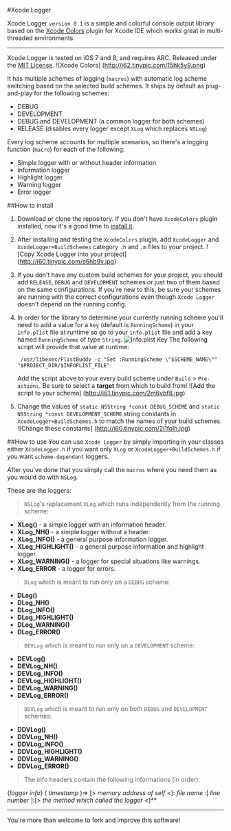 #Xcode Logger

Xcode Logger `version 0.1` is a simple and colorful console output library based on the [Xcode Colors](https://github.com/robbiehanson/XcodeColors) plugin for Xcode IDE which works great in multi-threaded environments.

---
Xcode Logger is tested on iOS 7 and 8, and requires ARC. Released under the [MIT License](https://github.com/codeFi/XcodeLogger/blob/master/LICENSE).
![Xcode Colors]
(http://i62.tinypic.com/15hk5y9.png)

It has multiple schemes of logging (`macros`) with automatic log scheme switching based on the selected build schemes. It ships by default as plug-and-play for the following schemes:     
 - DEBUG
 - DEVELOPMENT
 - DEBUG and DEVELOPMENT (a common logger for both schemes)
 - RELEASE (disables every logger except `XLog` which replaces `NSLog`)

Every log scheme accounts for multiple scenarios, so there's a logging function (`macro`) for each of the following:
 - Simple logger with or without header information
 - Information logger
 - Highlight logger
 - Warning logger
 - Error logger

##How to install

1. Download or clone the repository. If you don't have `XcodeColors` plugin installed, now it's a good time to [install it](https://github.com/robbiehanson/XcodeColors).

2. After installing  and testing the `XcodeColors` plugin, add `XcodeLogger` and `XcodeLogger+BuildSchemes` category `.h` and `.m` files to your project.
![Copy Xcode Logger into your project]
(http://i60.tinypic.com/s6hb9v.jpg)

3. If you don't have any custom build schemes for your project, you should add `RELEASE`, `DEBUG` and `DEVELOPMENT` schemes or just two of them based on the same configurations. If you're new to this, be sure your schemes are running with the correct configurations even though `Xcode Logger` doesn't depend on the running config.

4. In order for the library to determine your currently running scheme you'll need to add a value for a `key` (default is `RunningScheme`) in your `info.plist` file at runtime so go to your `info.plist` file and add a key named `RunningScheme` of type `String`.
![Info.plist Key](http://i61.tinypic.com/r1c2ea.jpg)
The following script will provide that value at runtime:

		/usr/libexec/PlistBuddy -c "Set :RunningScheme \"$SCHEME_NAME\"" "$PROJECT_DIR/$INFOPLIST_FILE"		
		
	Add the script above to your every build scheme under `Build` > `Pre-actions`. Be sure to select a **target** from which to build from!
![Add the script to your schema]
(http://i61.tinypic.com/2m6vbf8.jpg)

5. Change the values of `static NSString *const DEBUG_SCHEME` and `static NSString *const DEVELOPMENT_SCHEME` string constants in `XcodeLogger+BuildSchemes.h` to match the names of your build schemes.
![Change these constants]
(http://i60.tinypic.com/2i1folh.jpg)

##How to use
You can use `Xcode Logger` by simply importing in your classes either `XcodeLogger.h` if you want only `XLog` or `XcodeLogger+BuildSchemes.h` if you want `scheme-dependant` loggers.

After you've done that you simply call the `macros` where you need them as you would do with `NSLog`.

These are the loggers:

> `NSLog`'s replacement `XLog` which runs independently from the running scheme:

* **XLog()** - a simple logger with an information header.
* **XLog_NH()** - a simple logger without a header.
* **XLog_INFO()** - a general purpose information logger.
* **XLog_HIGHLIGHT()** - a general purpose information and highlight logger.
* **XLog_WARNING()** - a logger for special situations like warnings.
* **XLog_ERROR** - a logger for errors.

>`DLog` which is meant to run only on a `DEBUG` scheme:

* **DLog()** 
* **DLog_NH()**
* **DLog_INFO()**
* **DLog_HIGHLIGHT()**
* **DLog_WARNING()**
* **DLog_ERROR()**

> `DEVLog` which is meant to run only on a `DEVELOPMENT` scheme:

* **DEVLog()** 
* **DEVLog_NH()**
* **DEVLog_INFO()**
* **DEVLog_HIGHLIGHT()**
* **DEVLog_WARNING()**
* **DEVLog_ERROR()**

> `DDVLog` which is meant to run only on both `DEBUG` and `DEVELOPMENT` schemes:

* **DDVLog()** 
* **DDVLog_NH()**
* **DDVLog_INFO()**
* **DDVLog_HIGHLIGHT()**
* **DDVLog_WARNING()**
* **DDVLog_ERROR()**

> The info headers contain the following informations (in order):

{_logger info_} ( _timestamp_ )=> [> _memory address of self_ <]: _file name_ :[ _line number_ ]:[> _the method which called the logger_ <]**

----

You're more than welcome to fork and improve this software!
